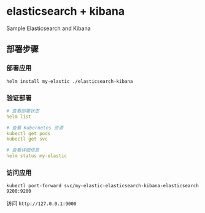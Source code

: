 # elasticsearch + kibana
Sample Elasticsearch and Kibana

## 部署步骤
### 部署应用
`helm install my-elastic ./elasticsearch-kibana`
### 验证部署

``` yaml
# 查看部署状态
helm list

# 查看 Kubernetes 资源
kubectl get pods
kubectl get svc

# 查看详细信息
helm status my-elastic
```

### 访问应用

`kubectl port-forward svc/my-elastic-elasticsearch-kibana-elasticsearch 9200:9200`

访问 `http://127.0.0.1:9000`

